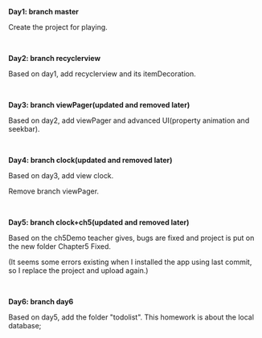 
**Day1: branch master**

Create the project for playing.

&emsp;

**Day2: branch recyclerview**

Based on day1, add recyclerview and its itemDecoration.

&emsp;

**Day3: branch viewPager(updated and removed later)**

Based on day2, add viewPager and advanced UI(property animation and seekbar).

&emsp;

**Day4: branch clock(updated and removed later)**

Based on day3, add view clock.

Remove branch viewPager.

&emsp;

**Day5: branch clock+ch5(updated and removed later)**

Based on the ch5Demo teacher gives, bugs are fixed and project is put on the new folder Chapter5 Fixed.

(It seems some errors existing when I installed the app using last commit, so I replace the project and upload again.)

&emsp;

**Day6: branch day6**

Based on day5, add the folder "todolist". This homework is about the local database;